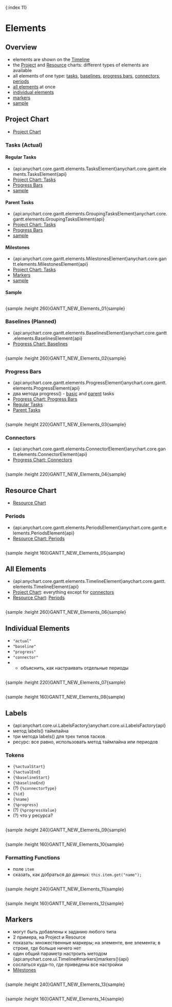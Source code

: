 {:index 11}
# Elements

## Overview

* elements are shown on the [Timeline](Timeline)
* the [Project](#project_chart) and [Resource](#resource_chart) charts: different types of elements are available
* all elements of one type: [tasks](#tasks_\(actual\)), [baselines](#baselines_\(planned\)), [progress bars](#progress_bars), [connectors](#connectors), [periods](#periods)
* [all elements](#all_elements) at once
* [individual elements](#individual_elements)
* [markers](#markers)
* [sample](#sample)

## Project Chart

* [Project Chart](Project_Chart)

### Tasks (Actual)

#### Regular Tasks

* {api:anychart.core.gantt.elements.TasksElement}anychart.core.gantt.elements.TasksElement{api}
* [Project Chart: Tasks](Project_Chart#tasks_\(actual\))
* [Progress Bars](#progress_bars)
* [sample](#sample)

#### Parent Tasks

* {api:anychart.core.gantt.elements.GroupingTasksElement}anychart.core.gantt.elements.GroupingTasksElement{api}
* [Project Chart: Tasks](Project_Chart#tasks_\(actual\))
* [Progress Bars](#progress_bars)
* [sample](#sample)

#### Milestones

* {api:anychart.core.gantt.elements.MilestonesElement}anychart.core.gantt.elements.MilestonesElement{api}
* [Project Chart: Tasks](Project_Chart#tasks_\(actual\))
* [Markers](#markers)
* [sample](#sample)

#### Sample

```

```

{sample :height 260}GANTT\_NEW\_Elements\_01{sample}

### Baselines (Planned)

* {api:anychart.core.gantt.elements.BaselinesElement}anychart.core.gantt.elements.BaselinesElement{api}
* [Progress Chart: Baselines](Project_Chart#baselines_\(planned\))


```

```

{sample :height 260}GANTT\_NEW\_Elements\_02{sample}

### Progress Bars

* {api:anychart.core.gantt.elements.ProgressElement}anychart.core.gantt.elements.ProgressElement{api}
* два метода progress() - [basic](#basic_tasks) and [parent](#parent_tasks) tasks
* [Progress Chart: Progress Bars](Project_Chart#progress_bars)
* [Regular Tasks](#regular_tasks)
* [Parent Tasks](#parent_tasks)


```

```

{sample :height 220}GANTT\_NEW\_Elements\_03{sample}

### Connectors

* {api:anychart.core.gantt.elements.ConnectorElement}anychart.core.gantt.elements.ConnectorElement{api}
* [Progress Chart: Connectors](Project_Chart#connectors)


```

```

{sample :height 220}GANTT\_NEW\_Elements\_04{sample}

## Resource Chart

* [Resource Chart](Resource_Chart)

### Periods

* {api:anychart.core.gantt.elements.PeriodsElement}anychart.core.gantt.elements.PeriodsElement{api}
* [Resource Chart: Periods](Resource_Chart#periods)


```

```

{sample :height 160}GANTT\_NEW\_Elements\_05{sample}

## All Elements

* {api:anychart.core.gantt.elements.TimelineElement}anychart.core.gantt.elements.TimelineElement{api}
* [Project Chart](#project_chart): everything except for [connectors](#connectors)
* [Resource Chart](#resource_chart): [Periods](#periods)


```

```

{sample :height 260}GANTT\_NEW\_Elements\_06{sample}

## Individual Elements

* `"actual"`
* `"baseline"`
* `"progress"`
* `"connector"`
* + объяснить, как настраивать отдельные периоды


```

```

{sample :height 220}GANTT\_NEW\_Elements\_07{sample}

```

```

{sample :height 160}GANTT\_NEW\_Elements\_08{sample}

## Labels

* {api:anychart.core.ui.LabelsFactory}anychart.core.ui.LabelsFactory{api}
* метод labels() таймлайна
* три метода labels() для трех типов тасков
* ресурс: все равно, использовать метод таймлайна или периодов


### Tokens

* `{%actualStart}`
* `{%actualEnd}`
* `{%baselineStart}`
* `{%baselineEnd}`
* (?) `{%connectorType}`
* `{%id}`
* `{%name}`
* `{%progress}`
* (?) `{%progressValue}`
* (?) что у ресурса?


```

```

{sample :height 240}GANTT\_NEW\_Elements\_09{sample}

```

```

{sample :height 160}GANTT\_NEW\_Elements\_10{sample}

### Formatting Functions

* поле `item`
* сказать, как добраться до данных: `this.item.get("name");`


```

```

{sample :height 240}GANTT\_NEW\_Elements\_11{sample}

```

```

{sample :height 160}GANTT\_NEW\_Elements\_12{sample}

## Markers

* могут быть добавлены к заданию любого типа
* 2 примера, на Project и Resource
* показать: множественные маркеры; на элементе, вне элемента; в строке, где больше ничего нет
* один общий параметр настроить методом {api:anychart.core.ui.Timeline#markers}markers(){api}
* сослаться куда-то, где приведены все настройки
* [Milestones](#milestones)


```

```

{sample :height 240}GANTT\_NEW\_Elements\_13{sample}

```

```

{sample :height 160}GANTT\_NEW\_Elements\_14{sample}